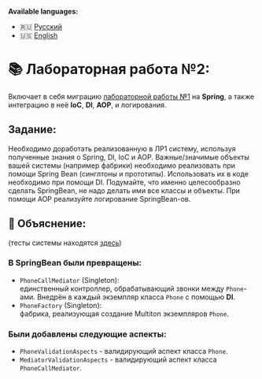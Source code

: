 **Available languages:**
- 🇷🇺 [Русский](README.md)
- 🇺🇸 [English](README_EN.md)


# 📚 Лабораторная работа №2:
Включает в себя миграцию [лабораторной работы №1](https://github.com/alkasadist/Java_lab1_Patterns) 
на **Spring**, а также интеграцию в неё **IoC**, **DI**, **AOP**, и логирования.


## Задание:
Необходимо доработать реализованную в ЛР1 систему, используя полученные знания о Spring, DI, IoC и AOP.
Важные/значимые объекты вашей системы (например фабрики) необходимо реализовать при помощи 
Spring Bean (синглтоны и прототипы). Использовать их в коде необходимо при помощи DI. 
Подумайте, что именно целесообразно сделать SpringBean, не надо делать ими все классы и объекты.
При помощи AOP реализуйте логирование SpringBean-ов.


## 📖 Объяснение:
(тесты системы находятся [здесь](src/test/java/phone/Test.java))

### В SpringBean были превращены:
- ```PhoneCallMediator``` (Singleton):\
единственный контроллер, обрабатывающий звонки между ```Phone```-ами.
Внедрён в каждый экземпляр класса ```Phone``` с помощью **DI**.
- ```PhoneFactory``` (Singleton):\
фабрика, реализующая создание Multiton экземпляров ```Phone```.

### Были добавлены следующие аспекты:
- ```PhoneValidationAspects``` - валидирующий аспект класса ```Phone```.
- ```MediatorValidationAspects``` - валидирующий аспект класса ```PhoneCallMediator```.
